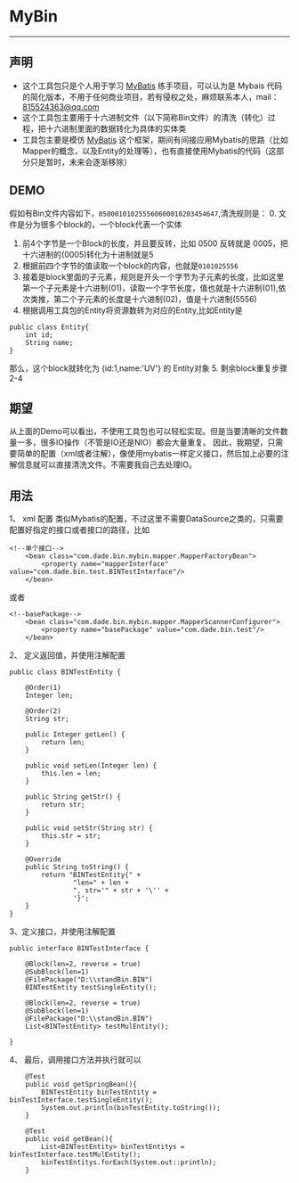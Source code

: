 # MyBin

---

## 声明
- 这个工具包只是个人用于学习 [MyBatis](https://github.com/mybatis/mybatis-3) 练手项目，可以认为是 Mybais 代码的简化版本，不用于任何商业项目，若有侵权之处，麻烦联系本人，mail：815524363@qq.com
- 这个工具包主要用于十六进制文件（以下简称Bin文件）的清洗（转化）过程，把十六进制里面的数据转化为具体的实体类
- 工具包主要是模仿 [MyBatis](https://github.com/mybatis/mybatis-3) 这个框架，期间有间接应用Mybatis的思路（比如Mapper的概念，以及Entity的处理等），也有直接使用Mybatis的代码（这部分只是暂时，未来会逐渐移除）

## DEMO
假如有Bin文件内容如下，```050001010255560600010203454647```,清洗规则是：
0. 文件是分为很多个block的，一个block代表一个实体
1. 前4个字节是一个Block的长度，并且要反转，比如 0500 反转就是 0005，把十六进制的(0005)转化为十进制就是5
2. 根据前四个字节的值读取一个block的内容，也就是`0101025556`
3. 接着是block里面的子元素，规则是开头一个字节为子元素的长度，比如这里第一个子元素是十六进制(01)，读取一个字节长度，值也就是十六进制(01),依次类推，第二个子元素的长度是十六进制(02)，值是十六进制(5556)
4. 根据调用工具包的Entity将资源数转为对应的Entity,比如Entity是
```
public class Entity{
    int id;
    String name;
}
```
那么，这个block就转化为 {id:1,name:'UV'} 的 Entity对象
5. 剩余block重复步骤2-4

## 期望
从上面的Demo可以看出，不使用工具包也可以轻松实现。但是当要清晰的文件数量一多，很多IO操作（不管是IO还是NIO）都会大量重复。
因此，我期望，只需要简单的配置（xml或者注解），像使用mybatis一样定义接口，然后加上必要的注解信息就可以直接清洗文件。不需要我自己去处理IO。

## 用法
1、 xml 配置
类似Mybatis的配置，不过这里不需要DataSource之类的，只需要配置好指定的接口或者接口的路径，比如
```
<!--单个接口-->
    <bean class="com.dade.bin.mybin.mapper.MapperFactoryBean">
        <property name="mapperInterface" value="com.dade.bin.test.BINTestInterface"/>
    </bean>
```
或者
```
<!--basePackage-->
    <bean class="com.dade.bin.mybin.mapper.MapperScannerConfigurer">
        <property name="basePackage" value="com.dade.bin.test"/>
    </bean>
```
2、 定义返回值，并使用注解配置
```
public class BINTestEntity {

    @Order(1)
    Integer len;

    @Order(2)
    String str;

    public Integer getLen() {
        return len;
    }

    public void setLen(Integer len) {
        this.len = len;
    }

    public String getStr() {
        return str;
    }

    public void setStr(String str) {
        this.str = str;
    }

    @Override
    public String toString() {
        return "BINTestEntity{" +
                "len=" + len +
                ", str='" + str + '\'' +
                '}';
    }
}
```

3、定义接口，并使用注解配置
```
public interface BINTestInterface {

    @Block(len=2, reverse = true)
    @SubBlock(len=1)
    @FilePackage("D:\\standBin.BIN")
    BINTestEntity testSingleEntity();

    @Block(len=2, reverse = true)
    @SubBlock(len=1)
    @FilePackage("D:\\standBin.BIN")
    List<BINTestEntity> testMulEntity();

}

```
4、 最后，调用接口方法并执行就可以
```
    @Test
    public void getSpringBean(){
        BINTestEntity binTestEntity = binTestInterface.testSingleEntity();
        System.out.println(binTestEntity.toString());
    }

    @Test
    public void getBean(){
        List<BINTestEntity> binTestEntitys = binTestInterface.testMulEntity();
        binTestEntitys.forEach(System.out::println);
    }
```
